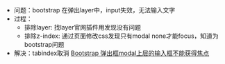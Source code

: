 - 问题：bootstrap 在弹出layer中，input失效，无法输入文字
- 过程：
  - 排除layer: 找layer官网插件用发现没有问题
  - 排除z-index: 通过页面修改css发现只有modal none才能focus，知道为bootstrap问题
- 解决：tabindex取消
[Bootstrap 弹出框modal上层的输入框不能获得焦点](https://blog.csdn.net/u011127019/article/details/52316987)